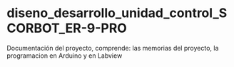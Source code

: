 # diseno_desarrollo_unidad_control_SCORBOT_ER-9-PRO
Documentación del proyecto, comprende: las memorias del proyecto, la programacion en Arduino y en Labview

